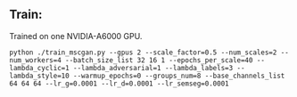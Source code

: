 ## Train:

Trained on one NVIDIA-A6000 GPU.

`python ./train_mscgan.py --gpus 2 --scale_factor=0.5 --num_scales=2 --num_workers=4 --batch_size_list 32 16 1 --epochs_per_scale=40 --lambda_cyclic=1 --lambda_adversarial=1 --lambda_labels=3 --lambda_style=10 --warmup_epochs=0 --groups_num=8 --base_channels_list 64 64 64 --lr_g=0.0001 --lr_d=0.0001 --lr_semseg=0.0001`